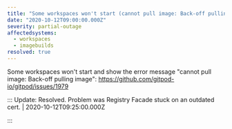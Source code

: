 ```yaml
---
title: "Some workspaces won't start (cannot pull image: Back-off pulling image)"
date: "2020-10-12T09:00:00.000Z"
severity: partial-outage
affectedsystems:
  - workspaces
  - imagebuilds
resolved: true
---
```

Some workspaces won't start and show the error message "cannot pull image: Back-off pulling image": https://github.com/gitpod-io/gitpod/issues/1979

<!--- language code: en -->

::: Update: Resolved. Problem was Registry Facade stuck on an outdated cert. | 2020-10-12T09:25:00.000Z

:::
